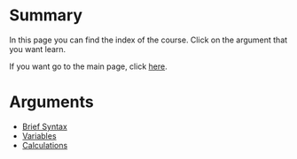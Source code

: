 # Summary
In this page you can find the index of the course. Click on the argument that you want learn.

If you want go to the main page, click [here](https://fededev01.github.io/Learn-Python).

# Arguments
- [Brief Syntax](https://fededev01.github.io/Learn-Python/ch01_01_brief-syntax)
- [Variables](https://fededev01.github.io/Learn-Python/ch01_02_variables)
- [Calculations](https://fededev01.github.io/Learn-Python/ch01_03_calculations)